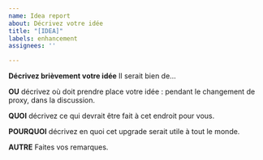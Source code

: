 ```yaml
---
name: Idea report
about: Décrivez votre idée
title: "[IDEA]"
labels: enhancement
assignees: ''

---
```


**Décrivez brièvement votre idée**
Il serait bien de…

**OU**
décrivez où doit prendre place votre idée : pendant le changement de proxy, dans la discussion.

**QUOI**
décrivez ce qui devrait être fait à cet endroit pour vous.

**POURQUOI**
décrivez en quoi cet upgrade serait utile à tout le monde.

**AUTRE**
Faites vos remarques.
